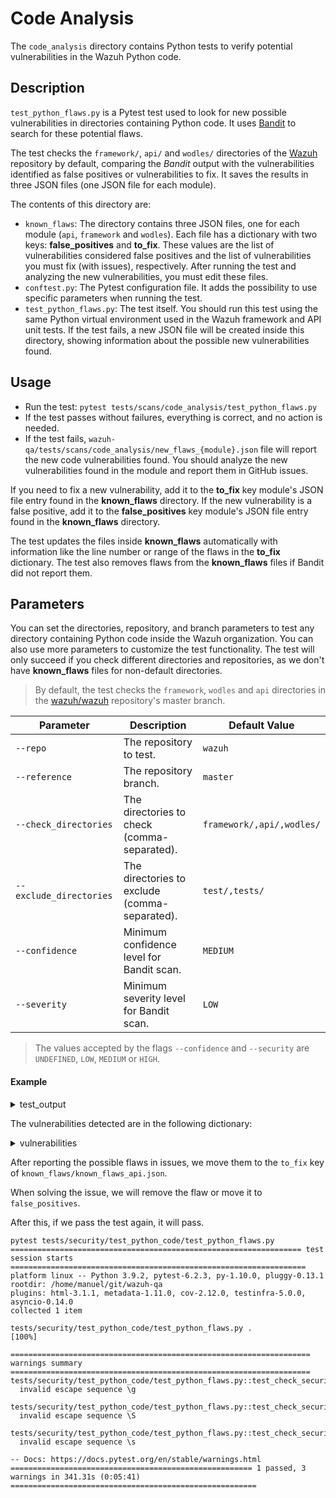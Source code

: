 # Code Analysis

The `code_analysis` directory contains Python tests to verify potential vulnerabilities in the Wazuh Python code.

## Description

`test_python_flaws.py` is a Pytest test used to look for new possible vulnerabilities in directories containing Python code. It uses [Bandit](https://github.com/PyCQA/bandit) to search for these potential flaws.

The test checks the `framework/`, `api/` and `wodles/` directories of the [Wazuh](https://github.com/wazuh/wazuh) repository by default, comparing the *Bandit* output with the vulnerabilities identified as false positives or vulnerabilities to fix. It saves the results in three JSON files (one JSON file for each module).

The contents of this directory are:
- `known_flaws`: The directory contains three JSON files, one for each module (`api`, `framework` and `wodles`). Each file has a dictionary with two keys: **false_positives** and **to_fix**. These values are the list of vulnerabilities considered false positives and the list of vulnerabilities you must fix (with issues), respectively. After running the test and analyzing the new vulnerabilities, you must edit these files.
- `conftest.py`: The Pytest configuration file. It adds the possibility to use specific parameters when running the test.
- `test_python_flaws.py`: The test itself. You should run this test using the same Python virtual environment used in the Wazuh framework and API unit tests. If the test fails, a new JSON file will be created inside this directory, showing information about the possible new vulnerabilities found.

## Usage

- Run the test: `pytest tests/scans/code_analysis/test_python_flaws.py`
- If the test passes without failures, everything is correct, and no action is needed.
- If the test fails, `wazuh-qa/tests/scans/code_analysis/new_flaws_{module}.json` file will report the new code vulnerabilities found.
You should analyze the new vulnerabilities found in the module and report them in GitHub issues.

If you need to fix a new vulnerability, add it to the **to_fix** key module's JSON file entry found in the **known_flaws** directory. 
If the new vulnerability is a false positive, add it to the **false_positives** key module's JSON file entry found in the **known_flaws** directory. 

The test updates the files inside **known_flaws** automatically with information like the line number or range of the flaws in the **to_fix** dictionary. The test also removes flaws from the **known_flaws** files if Bandit did not report them.

## Parameters

You can set the directories, repository, and branch parameters to test any directory containing Python code inside the Wazuh organization.
You can also use more parameters to customize the test functionality. The test will only succeed if you check different directories and repositories, as we don't have **known_flaws** files for non-default directories.

> By default, the test checks the `framework`, `wodles` and `api` directories in the [wazuh/wazuh](https://github.com/wazuh/wazuh) repository's master branch.

| Parameter             | Description                                           | Default Value     |
|-----------------------|-------------------------------------------------------|-------------------|
| `--repo`              | The repository to test.                               | `wazuh`           |
| `--reference`         | The repository branch.                                | `master`          |
| `--check_directories` | The directories to check (comma-separated).           | `framework/,api/,wodles/` |
| `--exclude_directories`| The directories to exclude (comma-separated).        | `test/,tests/`    |
| `--confidence`        | Minimum confidence level for Bandit scan.             | `MEDIUM`           |
| `--severity`          | Minimum severity level for Bandit scan.               | `LOW`             |

> The values accepted by the flags `--confidence` and `--security` are `UNDEFINED`, `LOW`, `MEDIUM` or `HIGH`.

#### Example

<details>

<summary>test_output</summary>

```
pytest tests/scans/code_analysis/test_python_flaws.py
============================= test session starts ==============================
platform linux -- Python 3.9.2, pytest-6.2.3, py-1.10.0, pluggy-0.13.1
rootdir: /home/manuel/git/wazuh-qa
plugins: html-3.1.1, metadata-1.11.0, cov-2.12.0, testinfra-5.0.0, asyncio-0.14.0
collected 1 item

tests/scans/code_analysis/test_python_flaws.py F                         [100%]

=================================== FAILURES ===================================
__________________________ test_check_security_flaws ___________________________

clone_wazuh_repository = '/tmp/tmpk9uc0l2g'
get_test_parameters = {'directories_to_check': ['framework/', 'api/', 'wodles/'], 'directories_to_exclude': 'tests/,test/', 'min_confidence_level': 'MEDIUM', 'min_severity_level': 'LOW', ...}

    def test_check_security_flaws(clone_wazuh_repository, get_test_parameters):
        """Test whether the directory to check has python files with possible vulnerabilities or not.

        The test passes if there are no new vulnerabilities. The test fails in other case and generates a report.

        In case there is at least one vulnerability, a json file will be generated with the report. If we consider this
        result or results are false positives, we will move the json object containing each specific result to the
        `known_flaws/known_flaws_{framework|api|wodles}.json` file.

        Args:
            clone_wazuh_repository (fixture): Pytest fixture returning the path of the temporary directory path the
                repository cloned. This directory is removed at the end of the pytest session.
            get_test_parameters (fixture): Pytest fixture returning the a dictionary with all the test parameters.
                These parameters are the directories to check, directories to exclude, the minimum confidence level, the
                minimum severity level and the repository name.
        """
        # Wazuh is cloned from GitHub using the clone_wazuh_repository fixture
        assert clone_wazuh_repository, "Error while cloning the Wazuh repository from GitHub, " \
                                       "please check the Wazuh branch set in the parameter."
        # Change to the cloned Wazuh repository directory
        os.chdir(clone_wazuh_repository)

        directories_to_check = get_test_parameters['directories_to_check']
        bandit_output_list = \
            run_bandit_multiple_directories(directories_to_check,
                                            get_test_parameters['directories_to_exclude'],
                                            get_test_parameters['min_severity_level'],
                                            get_test_parameters['min_confidence_level'])

        flaws_already_found = {}
        for bandit_output, directory in zip(bandit_output_list, directories_to_check):
            assert not bandit_output['errors'], \
                f"\nBandit returned errors when trying to get possible vulnerabilities in the directory " \
                f"{directory}:\n{bandit_output['errors']}"

            bandit_result = bandit_output['results']

            known_flaws = update_known_flaws_in_file(known_flaws_directory=KNOWN_FLAWS_DIRECTORY,
                                                     directory=directory,
                                                     is_default_check_dir=
                                                     directory.replace('/', '') in
                                                     DEFAULT_DIRECTORIES_TO_CHECK.replace('/', '').split(','),
                                                     bandit_results=bandit_result)

            flaws_already_found = get_new_flaws(bandit_results=bandit_result,
                                                known_flaws=known_flaws,
                                                directory=directory,
                                                flaws_already_found=flaws_already_found,
                                                new_flaws_output_dir=TEST_PYTHON_CODE_PATH)

>       assert not any(
            flaws_already_found.get(directory, None) for directory in directories_to_check), \
            f"\nThe following possible vulnerabilities were found: {json.dumps(flaws_already_found, indent=4, sort_keys=True)}"
E       AssertionError:
E         The following possible vulnerabilities were found: {
E             "wodles/": "Vulnerabilities found in files: wodles/utils.py, check them in /home/manuel/git/wazuh-qa/tests/scans/code_analysis/new_flaws_wodles.json"
E         }
E       assert not True
E        +  where True = any(<generator object test_check_security_flaws.<locals>.<genexpr> at 0x7fecf3a6ca50>)

/home/manuel/git/wazuh-qa/tests/scans/code_analysis/test_python_flaws.py:64: AssertionError
=============================== warnings summary ===============================
tests/scans/code_analysis/test_python_flaws.py::test_check_security_flaws
  invalid escape sequence \g

tests/scans/code_analysis/test_python_flaws.py::test_check_security_flaws
  invalid escape sequence \S

tests/scans/code_analysis/test_python_flaws.py::test_check_security_flaws
  invalid escape sequence \s

-- Docs: https://docs.pytest.org/en/stable/warnings.html
=========================== short test summary info ============================
FAILED tests/scans/code_analysis/test_python_flaws.py::test_check_security_flaws
======================== 1 failed, 3 warnings in 28.98s ========================
```

</details>


The vulnerabilities detected are in the following dictionary:

<details>

<summary>vulnerabilities</summary>

```
{
    "new_flaws": [
        {
            "code": " import os\n import subprocess\n from functools import lru_cache\n",
            "filename": "wodles/utils.py",
            "issue_confidence": "HIGH",
            "issue_severity": "LOW",
            "issue_text": "Consider possible security implications associated with subprocess module.",
            "line_number": 6,
            "line_range": [
                6
            ],
            "more_info": "https://bandit.readthedocs.io/en/latest/blacklists/blacklist_imports.html#b404-import-subprocess",
            "test_id": "B404",
            "test_name": "blacklist"
        },
        {
            "code": "     try:\n         proc = subprocess.Popen([wazuh_control, option], stdout=subprocess.PIPE)\n         (stdout, stderr) = proc.communicate()\n",
            "filename": "wodles/utils.py",
            "issue_confidence": "HIGH",
            "issue_severity": "LOW",
            "issue_text": "subprocess call - check for execution of untrusted input.",
            "line_number": 44,
            "line_range": [
                44
            ],
            "more_info": "https://bandit.readthedocs.io/en/latest/plugins/b603_subprocess_without_shell_equals_true.html",
            "test_id": "B603",
            "test_name": "subprocess_without_shell_equals_true"
        },
        {
            "code": "         return stdout.decode()\n     except Exception:\n         pass\n \n",
            "filename": "wodles/utils.py",
            "issue_confidence": "HIGH",
            "issue_severity": "LOW",
            "issue_text": "Try, Except, Pass detected.",
            "line_number": 47,
            "line_range": [
                47,
                48
            ],
            "more_info": "https://bandit.readthedocs.io/en/latest/plugins/b110_try_except_pass.html",
            "test_id": "B110",
            "test_name": "try_except_pass"
        }
    ]
}
```

</details>

After reporting the possible flaws in issues, we move them to the `to_fix` key of `known_flaws/known_flaws_api.json`.

When solving the issue, we will remove the flaw or move it to `false_positives`.

After this, if we pass the test again, it will pass.

```
pytest tests/security/test_python_code/test_python_flaws.py
================================================================= test session starts ==================================================================
platform linux -- Python 3.9.2, pytest-6.2.3, py-1.10.0, pluggy-0.13.1
rootdir: /home/manuel/git/wazuh-qa
plugins: html-3.1.1, metadata-1.11.0, cov-2.12.0, testinfra-5.0.0, asyncio-0.14.0
collected 1 item

tests/security/test_python_code/test_python_flaws.py .                                                                                           [100%]

=================================================================== warnings summary ===================================================================
tests/security/test_python_code/test_python_flaws.py::test_check_security_flaws
  invalid escape sequence \g

tests/security/test_python_code/test_python_flaws.py::test_check_security_flaws
  invalid escape sequence \S

tests/security/test_python_code/test_python_flaws.py::test_check_security_flaws
  invalid escape sequence \s

-- Docs: https://docs.pytest.org/en/stable/warnings.html
====================================================== 1 passed, 3 warnings in 341.31s (0:05:41) =======================================================
```
